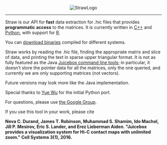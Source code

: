 <p align=center>
<img src="https://github.com/theaidenlab/straw/wiki/images/graphic_straw.png" alt="StrawLogo" align=center /> 
</p>

---
Straw is our API for **fast** data extraction for .hic files that provides **programmatic access** to the matrices. It is currently written in [C++](CPP) and [Python](Python), with support for [R](R). 

You can [download binaries](Download) compiled for different systems.

Straw works by reading the .hic file, finding the appropriate matrix and slice
of data, and printing the text in sparse upper triangular format.  It is not as fully featured as the Java [Juicebox command line tools](https://github.com/theaidenlab/juicebox/wiki/Data-Extraction);
in particular, it doesn't store the pointer data for all the matrices, only
the one queried, and currently we are only supporting matrices (not vectors).

Future versions may look more like the Java implementation. 

Special thanks to [Yue Wu](https://github.com/mikeaalv) for the initial Python port.

For questions, please use
[the Google Group](https://groups.google.com/forum/#!forum/3d-genomics).

If you use this tool in your work, please cite 

**Neva C. Durand, James T. Robinson, Muhammad S. Shamim, Ido Machol, Jill P. Mesirov, Eric S. Lander, and Erez Lieberman Aiden. "Juicebox provides a visualization system for Hi-C contact maps with unlimited zoom." Cell Systems 3(1), 2016.**
